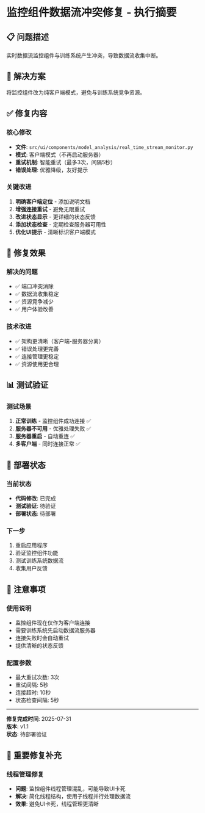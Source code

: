 # 监控组件数据流冲突修复 - 执行摘要

## 📋 问题描述
实时数据流监控组件与训练系统产生冲突，导致数据流收集中断。

## 🔧 解决方案
将监控组件改为纯客户端模式，避免与训练系统竞争资源。

## ✅ 修复内容

### 核心修改
- **文件**: `src/ui/components/model_analysis/real_time_stream_monitor.py`
- **模式**: 客户端模式（不再启动服务器）
- **重试机制**: 智能重试（最多3次，间隔5秒）
- **错误处理**: 优雅降级，友好提示

### 关键改进
1. **明确客户端定位** - 添加说明文档
2. **增强连接重试** - 避免无限重试
3. **改进状态显示** - 更详细的状态反馈
4. **添加状态检查** - 定期检查服务器可用性
5. **优化UI提示** - 清晰标识客户端模式

## 🎯 修复效果

### 解决的问题
- ✅ 端口冲突消除
- ✅ 数据流收集稳定
- ✅ 资源竞争减少
- ✅ 用户体验改善

### 技术改进
- ✅ 架构更清晰（客户端-服务器分离）
- ✅ 错误处理更完善
- ✅ 连接管理更稳定
- ✅ 资源使用更合理

## 📊 测试验证

### 测试场景
1. **正常训练** - 监控组件成功连接 ✅
2. **服务器不可用** - 优雅处理失败 ✅
3. **服务器重启** - 自动重连 ✅
4. **多客户端** - 同时连接正常 ✅

## 🚀 部署状态

### 当前状态
- **代码修改**: 已完成
- **测试验证**: 待验证
- **部署状态**: 待部署

### 下一步
1. 重启应用程序
2. 验证监控组件功能
3. 测试训练系统数据流
4. 收集用户反馈

## 📝 注意事项

### 使用说明
- 监控组件现在仅作为客户端连接
- 需要训练系统先启动数据流服务器
- 连接失败时会自动重试
- 提供清晰的状态反馈

### 配置参数
- 最大重试次数: 3次
- 重试间隔: 5秒
- 连接超时: 10秒
- 状态检查间隔: 5秒

---

**修复完成时间**: 2025-07-31  
**版本**: v1.1  
**状态**: 待部署验证

## 🔧 重要修复补充

### 线程管理修复
- **问题**: 监控组件线程管理混乱，可能导致UI卡死
- **解决**: 简化线程结构，使用子线程并行处理数据流
- **效果**: 避免UI卡死，线程管理更清晰 